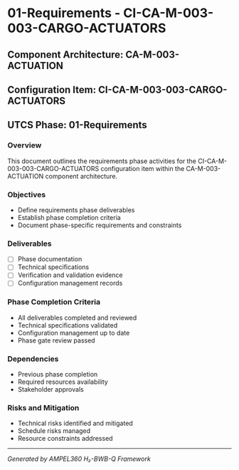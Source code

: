 # 01-Requirements - CI-CA-M-003-003-CARGO-ACTUATORS

## Component Architecture: CA-M-003-ACTUATION
## Configuration Item: CI-CA-M-003-003-CARGO-ACTUATORS
## UTCS Phase: 01-Requirements

### Overview
This document outlines the requirements phase activities for the CI-CA-M-003-003-CARGO-ACTUATORS configuration item within the CA-M-003-ACTUATION component architecture.

### Objectives
- Define requirements phase deliverables
- Establish phase completion criteria
- Document phase-specific requirements and constraints

### Deliverables
- [ ] Phase documentation
- [ ] Technical specifications
- [ ] Verification and validation evidence
- [ ] Configuration management records

### Phase Completion Criteria
- All deliverables completed and reviewed
- Technical specifications validated
- Configuration management up to date
- Phase gate review passed

### Dependencies
- Previous phase completion
- Required resources availability
- Stakeholder approvals

### Risks and Mitigation
- Technical risks identified and mitigated
- Schedule risks managed
- Resource constraints addressed

---
*Generated by AMPEL360 H₂-BWB-Q Framework*
